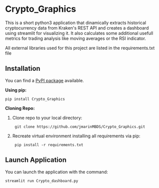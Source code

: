 # Crypto_Graphics
This is a short python3 application that dinamically extracts historical cryptocurrency data from Kraken's REST API and
creates a dashboard using streamlit for visualizing it. 
It also calculates some additional usefull metrics for trading analysis like moving averages or the RSI indicator.

All external libraries used for this project are listed in the requirements.txt file

Installation
------------


You can find a [PyPI package](https://pypi.org/project/Crypto_Graphics/) available.

**Using pip:**

	pip install Crypto_Graphics

**Cloning Repo:**
1) Clone repo to your local directory: 
   
        git clone https://github.com/jmarinMBDS/Crypto_Graphics.git
2) Recreate virtual environment installing all requirements via pip: 
   
        pip install -r requirements.txt

Launch Application
------------

You can launch the application with the command:
	
    streamlit run Crypto_dashboard.py


